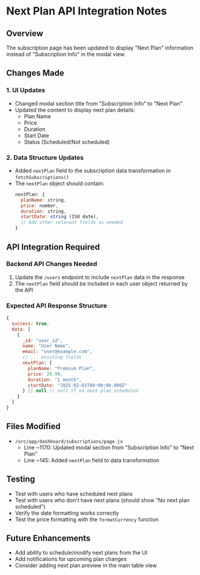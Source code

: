 # Next Plan API Integration Notes

## Overview
The subscription page has been updated to display "Next Plan" information instead of "Subscription Info" in the modal view.

## Changes Made

### 1. UI Updates
- Changed modal section title from "Subscription Info" to "Next Plan"
- Updated the content to display next plan details:
  - Plan Name
  - Price
  - Duration
  - Start Date
  - Status (Scheduled/Not scheduled)

### 2. Data Structure Updates
- Added `nextPlan` field to the subscription data transformation in `fetchSubscriptions()`
- The `nextPlan` object should contain:
  ```javascript
  nextPlan: {
    planName: string,
    price: number,
    duration: string,
    startDate: string (ISO date),
    // Add other relevant fields as needed
  }
  ```

## API Integration Required

### Backend API Changes Needed
1. Update the `/users` endpoint to include `nextPlan` data in the response
2. The `nextPlan` field should be included in each user object returned by the API

### Expected API Response Structure
```javascript
{
  success: true,
  data: [
    {
      _id: "user_id",
      name: "User Name",
      email: "user@example.com",
      // ... existing fields
      nextPlan: {
        planName: "Premium Plan",
        price: 29.99,
        duration: "1 month",
        startDate: "2025-02-01T00:00:00.000Z"
      } || null // null if no next plan scheduled
    }
  ]
}
```

## Files Modified
- `/src/app/dashboard/subscriptions/page.js`
  - Line ~1170: Updated modal section from "Subscription Info" to "Next Plan"
  - Line ~145: Added `nextPlan` field to data transformation

## Testing
- Test with users who have scheduled next plans
- Test with users who don't have next plans (should show "No next plan scheduled")
- Verify the date formatting works correctly
- Test the price formatting with the `formatCurrency` function

## Future Enhancements
- Add ability to schedule/modify next plans from the UI
- Add notifications for upcoming plan changes
- Consider adding next plan preview in the main table view